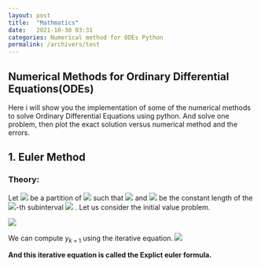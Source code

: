 ```yaml
---
layout: post
title:  "Mathmatics"
date:   2021-10-30 03:31
categories: Numerical method for ODEs Python
permalink: /archivers/test
---
```

## Numerical Methods for Ordinary Differential Equations(ODEs)

Here i will show you the implementation of some of the numerical methods to solve Ordinary Differential Equations using python. And solve one problem, then plot the exact solution versus numerical method and the errors.

## 1. Euler Method
### Theory: 
Let <img src="https://latex.codecogs.com/svg.latex?\Large&space;t_k"/> be a partition of <img src="https://latex.codecogs.com/svg.latex?\Large&space;[a,b]"/> 
such that <img src="https://latex.codecogs.com/svg.latex?\Large&space;a=t_0<t_1<\cdots<t_{N-1}<t_{N}=b"/> and <img src="https://latex.codecogs.com/svg.latex?\Large&space;H"/> 
be the constant length of the <img src="https://latex.codecogs.com/svg.latex?\Large&space;k"/>-th subinterval 
<img src="https://latex.codecogs.com/svg.latex\Large&space;(H = t_k - t_{k-1})"/>
. Let us consider the initial value problem.

<img src="https://latex.codecogs.com/svg.latex?\Large&space;\begin{equation}
  \begin{cases}
    y' = F(y, t),      & \quad \text{on } [a, b]\\\\
    y(a) = c,
  \end{cases}
\end{equation}"/>

We can compute $y_{k+1}$ using the iterative equation.<b>
<img src="https://latex.codecogs.com/svg.latex?\Large&space;y_{k+1} = y_k + HF(y_k, t_k)"/>

And this iterative equation is called the Explict euler formula.
